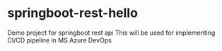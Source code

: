 # springboot-rest-hello
Demo project for springboot rest api
This will be used for implementing CI/CD pipeline in MS Azure DevOps
